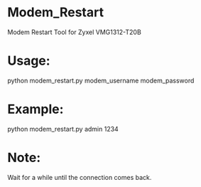 # Modem_Restart
 Modem Restart Tool for Zyxel VMG1312-T20B
 
# Usage:
  python modem_restart.py modem_username modem_password
  
# Example: 
  python modem_restart.py admin 1234
  
# Note:
  Wait for a while until the connection comes back.
